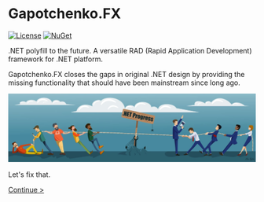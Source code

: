 # Gapotchenko.FX

[![License](https://img.shields.io/badge/license-MIT-green.svg)](LICENSE)
[![NuGet](https://img.shields.io/nuget/v/Gapotchenko.FX.svg)](https://www.nuget.org/packages/Gapotchenko.FX)

.NET polyfill to the future. A versatile RAD (Rapid Application Development) framework for .NET platform.

Gapotchenko.FX closes the gaps in original .NET design by providing the missing functionality that should have been mainstream since long ago.

![.NET Progress 2012-2018](Documentation/Assets/dotnet_progress_2018.jpg)

Let's fix that.

[Continue >](Source/Gapotchenko.FX#gapotchenkofx)
